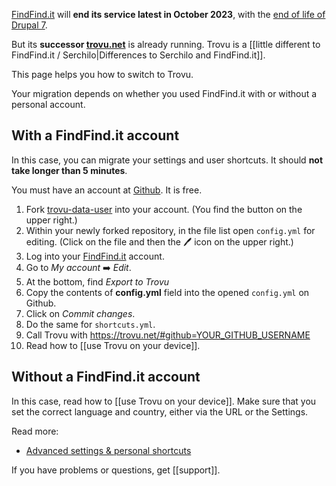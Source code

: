 [FindFind.it](https://www.findfind.it/) will **end its service latest in October 2023**, with the [end of life of Drupal 7](https://www.drupal.org/psa-2022-02-23).

But its **successor [trovu.net](https://trovu.net/)** is already running. Trovu is a [[little different to FindFind.it / Serchilo|Differences to Serchilo and FindFind.it]].

This page helps you how to switch to Trovu.

Your migration depends on whether you used FindFind.it with or without a personal account.

## With a FindFind.it account

In this case, you can migrate your settings and user shortcuts. It should **not take longer than 5 minutes**.

You must have an account at <a href="https://github.com/">Github</a>. It is free.

1. Fork [trovu-data-user](https://github.com/trovu/trovu-data-user) into your account. (You find the button on the upper right.)
1. Within your newly forked repository, in the file list open `config.yml` for editing. (Click on the file and then the 🖊 icon on the upper right.)
1. Log into your [FindFind.it](https://findfind.it) account.
1. Go to *My account* ➡️ *Edit*.
1. At the bottom, find *Export to Trovu*
1. Copy the contents of **config.yml** field into the opened `config.yml` on Github.
1. Click on *Commit changes*.
1. Do the same for `shortcuts.yml`.
1. Call Trovu with https://trovu.net/#github=YOUR_GITHUB_USERNAME
1. Read how to [[use Trovu on your device]].

## Without a FindFind.it account

In this case, read how to [[use Trovu on your device]]. Make sure that you set the correct language and country, either via the URL or the Settings.

Read more:

- [Advanced settings & personal shortcuts](https://github.com/trovu/trovu.github.io/wiki/Advanced-settings-&-personal-shortcuts)

If you have problems or questions, get [[support]].